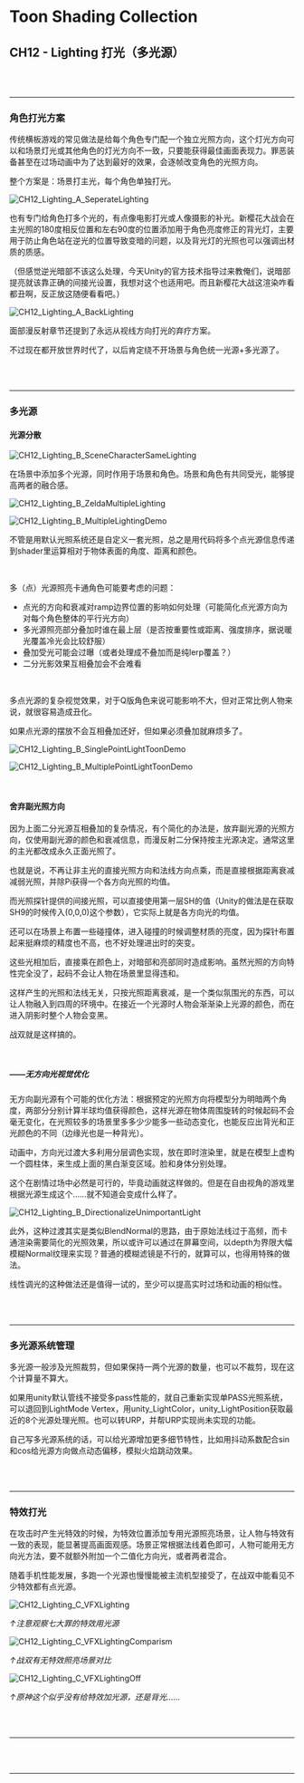 # Toon Shading Collection 

## CH12 - Lighting 打光（多光源）

<br>

<br>

------

### 角色打光方案

传统横板游戏的常见做法是给每个角色专门配一个独立光照方向，这个灯光方向可以和场景灯光或其他角色的灯光方向不一致，只要能获得最佳画面表现力。罪恶装备甚至在过场动画中为了达到最好的效果，会逐帧改变角色的光照方向。

整个方案是：场景打主光，每个角色单独打光。

![CH12_Lighting_A_SeperateLighting](../imgs/CH12_Lighting_A_SeperateLighting.jpg)

也有专门给角色打多个光的，有点像电影打光或人像摄影的补光。新樱花大战会在主光照的180度相反位置和左右90度的位置添加用于角色亮度修正的背光灯，主要用于防止角色站在逆光的位置导致变暗的问题，以及背光灯的光照也可以强调出材质的质感。

（但感觉逆光暗部不该这么处理，今天Unity的官方技术指导过来教俺们，说暗部提亮就该靠正确的间接光设置，我想对这个也适用吧。而且新樱花大战这渲染咋看都丑啊，反正放这随便看看吧。）

![CH12_Lighting_A_BackLighting](../imgs/CH12_Lighting_A_BackLighting.png)

面部漫反射章节还提到了永远从视线方向打光的弃疗方案。

不过现在都开放世界时代了，以后肯定绕不开场景与角色统一光源+多光源了。

<br>

<br>

------

### 多光源

#### 光源分散

![CH12_Lighting_B_SceneCharacterSameLighting](../imgs/CH12_Lighting_B_SceneCharacterSameLighting.jpg)

在场景中添加多个光源，同时作用于场景和角色。场景和角色有共同受光，能够提高两者的融合感。

![CH12_Lighting_B_ZeldaMultipleLighting](../imgs/CH12_Lighting_B_ZeldaMultipleLighting.png)

![CH12_Lighting_B_MultipleLightingDemo](../imgs/CH12_Lighting_B_MultipleLightingDemo.png)

不管是用默认光照系统还是自定义一套光照，总之是用代码将多个点光源信息传递到shader里运算相对于物体表面的角度、距离和颜色。

<br>

多（点）光源照亮卡通角色可能要考虑的问题：

- 点光的方向和衰减对ramp边界位置的影响如何处理（可能简化点光源方向为对每个角色整体的平行光方向）
- 多光源照亮部分叠加时谁在最上层（是否按重要性或距离、强度排序，据说暖光覆盖冷光会比较舒服）
- 叠加受光可能会过曝（或者处理成不叠加而是纯lerp覆盖？）
- 二分光影效果互相叠加会不会难看

<br>

多点光源的复杂视觉效果，对于Q版角色来说可能影响不大，但对正常比例人物来说，就很容易造成丑化。

如果点光源的摆放不会互相叠加还好，但如果必须叠加就麻烦多了。

![CH12_Lighting_B_SinglePointLightToonDemo](../imgs/CH12_Lighting_B_SinglePointLightToonDemo.gif)

![CH12_Lighting_B_MultiplePointLightToonDemo](../imgs/CH12_Lighting_B_MultiplePointLightToonDemo.gif)

<br>

#### 舍弃副光照方向

因为上面二分光源互相叠加的复杂情况，有个简化的办法是，放弃副光源的光照方向，仅使用副光源的颜色和衰减信息，而漫反射二分保持按主光源决定。通常这里的主光都改成永久正面光照了。

也就是说，不再让非主光的直接光照方向和法线方向点乘，而是直接根据距离衰减减弱光照，并除Pi获得一个各方向光照的均值。

而光照探针提供的间接光照，可以直接使用第一层SH的值（Unity的做法是在获取SH9的时候传入(0,0,0)这个参数），它实际上就是各方向光的均值。

还可以在场景上布置一些碰撞体，进入碰撞的时候调整材质的亮度，因为探针布置起来挺麻烦的精度也不高，也不好处理进出时的突变。

这些光相加后，直接乘在颜色上，对暗部和亮部同时造成影响。虽然光照的方向特性完全没了，起码不会让人物在场景里显得违和。

这样产生的光照和法线无关，只按光照距离衰减，是一个类似氛围光的东西，可以让人物融入到四周的环境中。在接近一个光源时人物会渐渐染上光源的颜色，而在进入阴影时整个人物会变黑。

战双就是这样搞的。

<br>

##### ——无方向光视觉优化

无方向副光源有个可能的优化方法：根据预定的光照方向将模型分为明暗两个角度，两部分分别计算半球均值获得颜色，这样光源在物体周围旋转的时候起码不会毫无变化，在光照较多的场景里多多少少能多一些动态变化，也能反应出背光和正光颜色的不同（边缘光也是一种背光）。

动画中，方向光过渡大多利用分层调色实现，放在即时渲染里，就是在模型上虚构一个圆柱体，来生成上面的黑白渐变区域。脸和身体分别处理。

这个在剧情过场中必然是可行的，毕竟动画就这样做的。但是在自由视角的游戏里根据光源生成这个……就不知道会变成什么样了。

![CH12_Lighting_B_DirectionalizeUnimportantLight](../imgs/CH12_Lighting_B_DirectionalizeUnimportantLight.jpg)

此外，这种过渡其实是类似BlendNormal的思路，由于原始法线过于高频，而卡通渲染需要简化的光照效果，所以或许可以通过在屏幕空间，以depth为界限大幅模糊Normal纹理来实现？普通的模糊滤镜是不行的，就算可以，也得用特殊的做法。

线性调光的这种做法还是值得一试的，至少可以提高实时过场和动画的相似性。

<br>

<br>

------

### 多光源系统管理

多光源一般涉及光照裁剪，但如果保持一两个光源的数量，也可以不裁剪，现在这个计算量不算大。

如果用unity默认管线不接受多pass性能的，就自己重新实现单PASS光照系统，可以退回到LightMode Vertex，用unity_LightColor，unity_LightPosition获取最近的8个光源处理光照。也可以转URP，并帮URP实现尚未实现的功能。

自己写多光源系统的话，可以给光源增加更多细节特性，比如用抖动系数配合sin和cos给光源方向做点动态偏移，模拟火焰跳动效果。

<br>

<br>

------

### 特效打光

在攻击时产生光特效的时候，为特效位置添加专用光源照亮场景，让人物与特效有一致的表现，能显著提高画面观感。场景正常根据法线着色即可，人物可能用无方向光方法，要不就额外附加一个二值化方向光，或者两者混合。

随着手机性能发展，多跑一个光源也慢慢能被主流机型接受了，在战双中能看见不少特效都有点光源。

![CH12_Lighting_C_VFXLighting](../imgs/CH12_Lighting_C_VFXLighting.png)

*↑注意观察七大罪的特效用光源*

![CH12_Lighting_C_VFXLightingComparism](../imgs/CH12_Lighting_C_VFXLightingComparism.jpg)

*↑战双有无特效照亮场景对比*

![CH12_Lighting_C_VFXLightingOff](../imgs/CH12_Lighting_C_VFXLightingOff.png)

*↑原神这个似乎没有给特效加光源，还是背光……*

<br>

<br>

------





<br>

<br>

------



